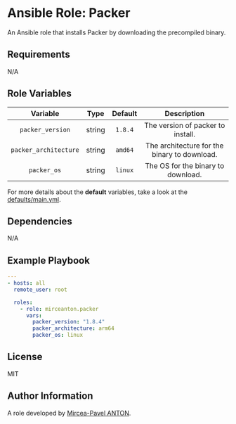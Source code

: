 Ansible Role: Packer
=======================

An Ansible role that installs Packer by downloading the precompiled binary.

Requirements
------------

N/A

Role Variables
--------------

|       Variable        |  Type  | Default |                 Description                  |
| :-------------------: | :----: | :-----: | :------------------------------------------: |
|   `packer_version`    | string | `1.8.4` |      The version of packer to install.       |
| `packer_architecture` | string | `amd64` | The architecture for the binary to download. |
|      `packer_os`      | string | `linux` |      The OS for the binary to download.      |

For more details about the **default** variables, take a look at the [defaults/main.yml](defaults/main.yml).

Dependencies
------------

N/A

Example Playbook
----------------

``` yml
---
- hosts: all
  remote_user: root

  roles:
    - role: mirceanton.packer
      vars:
        packer_version: "1.8.4"
        packer_architecture: arm64
        packer_os: linux
```

License
-------

MIT

Author Information
------------------

A role developed by [Mircea-Pavel ANTON](https://www.mirceanton.com).
